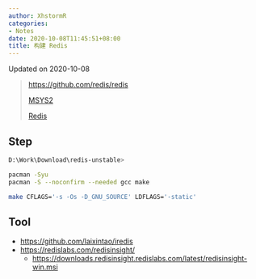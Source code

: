 ```yaml
---
author: XhstormR
categories:
- Notes
date: 2020-10-08T11:45:51+08:00
title: 构建 Redis
---
```


<!--more-->

Updated on 2020-10-08

> https://github.com/redis/redis
>
> [MSYS2](https://mirrors.tuna.tsinghua.edu.cn/msys2/distrib/msys2-x86_64-latest.tar.xz)
>
> [Redis](https://github.com/redis/redis/archive/unstable.zip)

## Step
```bash
D:\Work\Download\redis-unstable>

pacman -Syu
pacman -S --noconfirm --needed gcc make

make CFLAGS='-s -Os -D_GNU_SOURCE' LDFLAGS='-static'
```

## Tool
* https://github.com/laixintao/iredis
* https://redislabs.com/redisinsight/
  * https://downloads.redisinsight.redislabs.com/latest/redisinsight-win.msi

